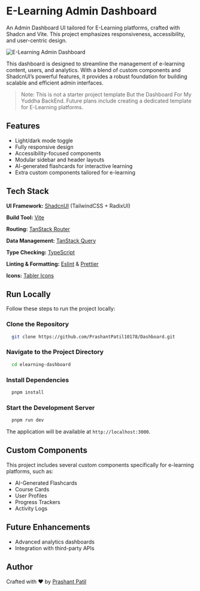 # E-Learning Admin Dashboard

An Admin Dashboard UI tailored for E-Learning platforms, crafted with Shadcn and Vite. This project emphasizes responsiveness, accessibility, and user-centric design.

![E-Learning Admin Dashboard](public/images/shadcn-admin.png)

This dashboard is designed to streamline the management of e-learning content, users, and analytics. With a blend of custom components and ShadcnUI’s powerful features, it provides a robust foundation for building scalable and efficient admin interfaces.

> Note: This is not a starter project template But the Dashboard For My Yuddha BackEnd. Future plans include creating a dedicated template for E-Learning platforms.

## Features

- Light/dark mode toggle
- Fully responsive design
- Accessibility-focused components
- Modular sidebar and header layouts
- AI-generated flashcards for interactive learning
- Extra custom components tailored for e-learning

## Tech Stack

**UI Framework:** [ShadcnUI](https://ui.shadcn.com) (TailwindCSS + RadixUI)

**Build Tool:** [Vite](https://vitejs.dev/)

**Routing:** [TanStack Router](https://tanstack.com/router)

**Data Management:** [TanStack Query](https://tanstack.com/query/latest)

**Type Checking:** [TypeScript](https://www.typescriptlang.org/)

**Linting & Formatting:** [Eslint](https://eslint.org/) & [Prettier](https://prettier.io/)

**Icons:** [Tabler Icons](https://tabler.io/icons)

## Run Locally

Follow these steps to run the project locally:

### Clone the Repository

```bash
  git clone https://github.com/PrashantPatil10178/Dashboard.git
```

### Navigate to the Project Directory

```bash
  cd elearning-dashboard
```

### Install Dependencies

```bash
  pnpm install
```

### Start the Development Server

```bash
  pnpm run dev
```

The application will be available at `http://localhost:3000`.

## Custom Components

This project includes several custom components specifically for e-learning platforms, such as:

- AI-Generated Flashcards
- Course Cards
- User Profiles
- Progress Trackers
- Activity Logs

## Future Enhancements

- Advanced analytics dashboards
- Integration with third-party APIs

## Author

Crafted with ❤️ by [Prashant Patil](https://github.com/PrashantPatil10178)
